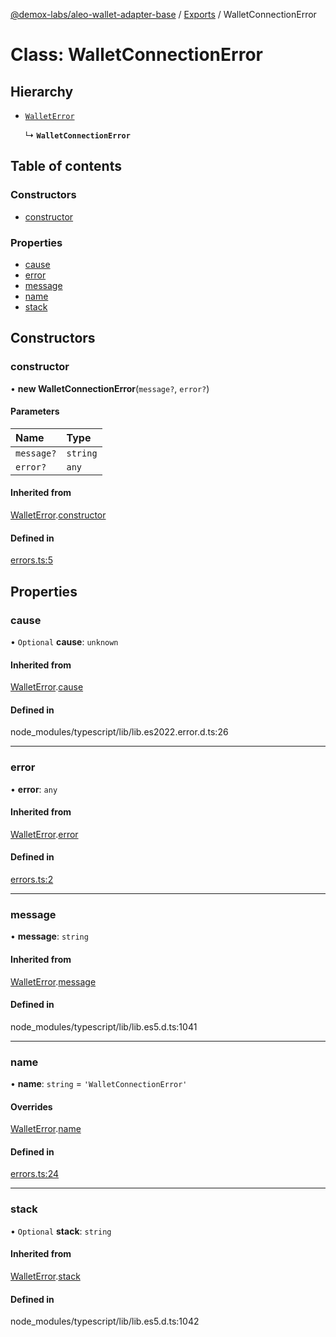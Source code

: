 [@demox-labs/aleo-wallet-adapter-base](../README.md) / [Exports](../modules.md) / WalletConnectionError

# Class: WalletConnectionError

## Hierarchy

- [`WalletError`](WalletError.md)

  ↳ **`WalletConnectionError`**

## Table of contents

### Constructors

- [constructor](WalletConnectionError.md#constructor)

### Properties

- [cause](WalletConnectionError.md#cause)
- [error](WalletConnectionError.md#error)
- [message](WalletConnectionError.md#message)
- [name](WalletConnectionError.md#name)
- [stack](WalletConnectionError.md#stack)

## Constructors

### constructor

• **new WalletConnectionError**(`message?`, `error?`)

#### Parameters

| Name | Type |
| :------ | :------ |
| `message?` | `string` |
| `error?` | `any` |

#### Inherited from

[WalletError](WalletError.md).[constructor](WalletError.md#constructor)

#### Defined in

[errors.ts:5](https://github.com/demox-labs/aleo-wallet-adapter/blob/f19bfe5/packages/core/base/errors.ts#L5)

## Properties

### cause

• `Optional` **cause**: `unknown`

#### Inherited from

[WalletError](WalletError.md).[cause](WalletError.md#cause)

#### Defined in

node_modules/typescript/lib/lib.es2022.error.d.ts:26

___

### error

• **error**: `any`

#### Inherited from

[WalletError](WalletError.md).[error](WalletError.md#error)

#### Defined in

[errors.ts:2](https://github.com/demox-labs/aleo-wallet-adapter/blob/f19bfe5/packages/core/base/errors.ts#L2)

___

### message

• **message**: `string`

#### Inherited from

[WalletError](WalletError.md).[message](WalletError.md#message)

#### Defined in

node_modules/typescript/lib/lib.es5.d.ts:1041

___

### name

• **name**: `string` = `'WalletConnectionError'`

#### Overrides

[WalletError](WalletError.md).[name](WalletError.md#name)

#### Defined in

[errors.ts:24](https://github.com/demox-labs/aleo-wallet-adapter/blob/f19bfe5/packages/core/base/errors.ts#L24)

___

### stack

• `Optional` **stack**: `string`

#### Inherited from

[WalletError](WalletError.md).[stack](WalletError.md#stack)

#### Defined in

node_modules/typescript/lib/lib.es5.d.ts:1042
